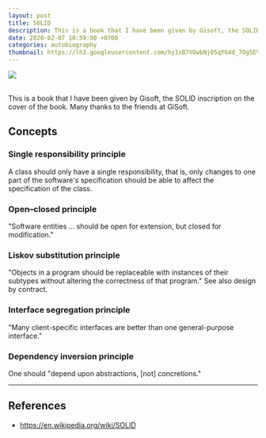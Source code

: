 ```yaml
---
layout: post
title: SOLID
description: This is a book that I have been given by Gisoft, the SOLID inscription on the cover of the book. Many thanks to the friends at GiSoft.
date: 2020-02-07 10:59:00 +0700
categories: autobiography
thumbnail: https://lh3.googleusercontent.com/hy1sB7VOwbNjOSqY64d_7Og5EVPhJnJoPx1U9d9QnQKZBCu-dsD155BFXucvbZvo7JWWjEHTIUj4ZHCsfCIPr_vxxhEra4lUIb7L6PvlBfZz4YQVEQG4Kg_kKnzc9CR0ewStehNmKDVRT10uocXvgekpU-jftF1HdLVsbfbr7wk7HXboANJdN1qAZbJbaWxm3P8Dw2trLSv-zt0MoMnrVdL7wRxkXi8DzSDyUR5gZLULLxsrMn3AA7KbDoxEqkIs65dUbhwCVjuNToPRjqu43Db7UFG-1eAgB1YSbk7Y1tRImh-3nJSmbVvamE2tcCTZqm9sbM2dvk1WWpjFFDvuBFL6XtqAo6q9Km8dZh0m4MOCZw8WatE5AzVZ-cIT6kaFoDU2HqLJ6eFOzWFVPpFNvJ13JL3WTQUvGFic4MtKlQGoMxReHOO9R1iD5W0W_HtmL7eyOxps_S3NwdCPXPCsuEVAiur5ELVIg6-HcTBgXjscPNQd3hUnRrbH-E2gA1bADeLhoch_rY_-tj4tPBSrjjmr497B4F7Mqg-B6TrUaknYikXHCOfH4QntvooMvitkTK9Bw-dymtezLNNf19WOsNnWWmuspJMOBDy1Q4gPURuLDaWxA89InulzehNrtFIt4wHpSwoswtEgb8LEg6LGyYqNrofxNH_U6sMKQ-A_FG_OnmP4Fez9KO4=w628-h419-no
---
```


![](https://lh3.googleusercontent.com/hy1sB7VOwbNjOSqY64d_7Og5EVPhJnJoPx1U9d9QnQKZBCu-dsD155BFXucvbZvo7JWWjEHTIUj4ZHCsfCIPr_vxxhEra4lUIb7L6PvlBfZz4YQVEQG4Kg_kKnzc9CR0ewStehNmKDVRT10uocXvgekpU-jftF1HdLVsbfbr7wk7HXboANJdN1qAZbJbaWxm3P8Dw2trLSv-zt0MoMnrVdL7wRxkXi8DzSDyUR5gZLULLxsrMn3AA7KbDoxEqkIs65dUbhwCVjuNToPRjqu43Db7UFG-1eAgB1YSbk7Y1tRImh-3nJSmbVvamE2tcCTZqm9sbM2dvk1WWpjFFDvuBFL6XtqAo6q9Km8dZh0m4MOCZw8WatE5AzVZ-cIT6kaFoDU2HqLJ6eFOzWFVPpFNvJ13JL3WTQUvGFic4MtKlQGoMxReHOO9R1iD5W0W_HtmL7eyOxps_S3NwdCPXPCsuEVAiur5ELVIg6-HcTBgXjscPNQd3hUnRrbH-E2gA1bADeLhoch_rY_-tj4tPBSrjjmr497B4F7Mqg-B6TrUaknYikXHCOfH4QntvooMvitkTK9Bw-dymtezLNNf19WOsNnWWmuspJMOBDy1Q4gPURuLDaWxA89InulzehNrtFIt4wHpSwoswtEgb8LEg6LGyYqNrofxNH_U6sMKQ-A_FG_OnmP4Fez9KO4=w628-h419-no)

<!-- {:.first-large-letter} -->
  <br>
  This is a book that I have been given by Gisoft, the SOLID inscription on the cover of the book. Many thanks to the friends at GiSoft.
  <br>

## Concepts
### Single responsibility principle
A class should only have a single responsibility, that is, only changes to one part of the software's specification should be able to affect the specification of the class.

### Open–closed principle
"Software entities ... should be open for extension, but closed for modification."

### Liskov substitution principle
"Objects in a program should be replaceable with instances of their subtypes without altering the correctness of that program." See also design by contract.

### Interface segregation principle
"Many client-specific interfaces are better than one general-purpose interface."

### Dependency inversion principle
One should "depend upon abstractions, [not] concretions."

---
## References
- https://en.wikipedia.org/wiki/SOLID